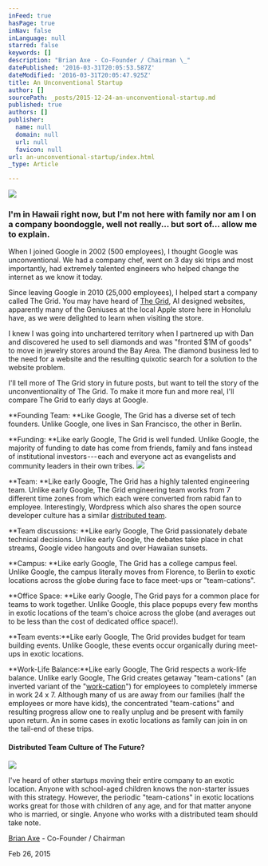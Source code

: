```yaml
---
inFeed: true
hasPage: true
inNav: false
inLanguage: null
starred: false
keywords: []
description: "Brian Axe - Co-Founder / Chairman \_"
datePublished: '2016-03-31T20:05:53.587Z'
dateModified: '2016-03-31T20:05:47.925Z'
title: An Unconventional Startup
author: []
sourcePath: _posts/2015-12-24-an-unconventional-startup.md
published: true
authors: []
publisher:
  name: null
  domain: null
  url: null
  favicon: null
url: an-unconventional-startup/index.html
_type: Article

---
```

![](https://s3-us-west-2.amazonaws.com/the-grid-img/p/e1f06ce69acd54bfd9652bd01bbfe00dd44f16a6.jpg)

### I'm in Hawaii right now, but I'm not here with family nor am I on a company boondoggle, well not really... but sort of... allow me to explain.

When I joined Google in 2002 (500 employees), I thought Google was unconventional. We had a company chef, went on 3 day ski trips and most importantly, had extremely talented engineers who helped change the internet as we know it today.

Since leaving Google in 2010 (25,000 employees), I helped start a company called The Grid. You may have heard of [The Grid][0], AI designed websites, apparently many of the Geniuses at the local Apple store here in Honolulu have, as we were delighted to learn when visiting the store.

I knew I was going into unchartered territory when I partnered up with Dan and discovered he used to sell diamonds and was "fronted $1M of goods" to move in jewelry stores around the Bay Area. The diamond business led to the need for a website and the resulting quixotic search for a solution to the website problem.

I'll tell more of The Grid story in future posts, but want to tell the story of the unconventionality of The Grid. To make it more fun and more real, I'll compare The Grid to early days at Google.

**Founding Team: **Like Google, The Grid has a diverse set of tech founders. Unlike Google, one lives in San Francisco, the other in Berlin.

**Funding: **Like early Google, The Grid is well funded. Unlike Google, the majority of funding to date has come from friends, family and fans instead of institutional investors --- each and everyone act as evangelists and community leaders in their own tribes.
![](https://the-grid-user-content.s3-us-west-2.amazonaws.com/29a5a2e1-3553-4854-ae0c-e8d16cf636fa.jpg)

**Team: **Like early Google, The Grid has a highly talented engineering team. Unlike early Google, The Grid engineering team works from 7 different time zones from which each were converted from rabid fan to employee. Interestingly, Wordpress which also shares the open source developer culture has a similar [distributed team][1].

**Team discussions: **Like early Google, The Grid passionately debate technical decisions. Unlike early Google, the debates take place in chat streams, Google video hangouts and over Hawaiian sunsets.

**Campus: **Like early Google, The Grid has a college campus feel. Unlike Google, the campus literally moves from Florence, to Berlin to exotic locations across the globe during face to face meet-ups or "team-cations".

**Office Space: **Like early Google, The Grid pays for a common place for teams to work together. Unlike Google, this place popups every few months in exotic locations of the team's choice across the globe (and averages out to be less than the cost of dedicated office space!).

**Team events:**Like early Google, The Grid provides budget for team building events. Unlike Google, these events occur organically during meet-ups in exotic locations.

**Work-Life Balance:**Like early Google, The Grid respects a work-life balance. Unlike early Google, The Grid creates getaway "team-cations" (an inverted variant of the "[work-cation][2]") for employees to completely immerse in work 24 x 7\. Although many of us are away from our families (half the employees or more have kids), the concentrated "team-cations" and resulting progress allow one to really unplug and be present with family upon return. An in some cases in exotic locations as family can join in on the tail-end of these trips.

#### Distributed Team Culture of The Future?
![](https://s3-us-west-2.amazonaws.com/the-grid-img/p/a7af94b8be1e087502c3ec822b93c278680d1e3e.jpg)

I've heard of other startups moving their entire company to an exotic location. Anyone with school-aged children knows the non-starter issues with this strategy. However, the periodic "team-cations" in exotic locations works great for those with children of any age, and for that matter anyone who is married, or single. Anyone who works with a distributed team should take note.

[Brian Axe][3] - Co-Founder / Chairman  

Feb 26, 2015 

[0]: https://thegrid.io/#4
[1]: http://www.xconomy.com/national/2013/09/27/reimagining-work-scott-berkuns-year-without-pants-automattic/
[2]: http://money.cnn.com/2014/11/17/luxury/work-vacation/
[3]: https://www.linkedin.com/in/brianaxe